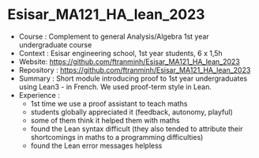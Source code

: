 # Esisar_MA121_HA_lean_2023
* Course : Complement to general Analysis/Algebra 1st year undergraduate course
* Context : Esisar engineering school, 1st year students, 6 x 1,5h 
* Website: https://github.com/ftranminh/Esisar_MA121_HA_lean_2023
* Repository : https://github.com/ftranminh/Esisar_MA121_HA_lean_2023
* Summary : Short module introducing proof to 1st year undergraduates using Lean3 - in French.
  We used proof-term style in Lean.
* Experience : 
   - 1st time we use a proof assistant to teach maths
   - students globally appreciated it (feedback, autonomy, playful)
   - some of them think it helped them with maths
   - found the Lean syntax difficult (they also tended to attribute their shortcomings in maths to a programming difficulties)
   - found the Lean error messages helpless

